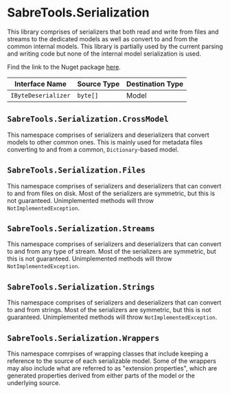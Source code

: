 # SabreTools.Serialization

This library comprises of serializers that both read and write from files and streams to the dedicated models as well as convert to and from the common internal models. This library is partially used by the current parsing and writing code but none of the internal model serialization is used.

Find the link to the Nuget package [here](https://www.nuget.org/packages/SabreTools.Serialization).

| Interface Name | Source Type | Destination Type |
| --- | --- | --- |
| `IByteDeserializer` | `byte[]` | Model |

## `SabreTools.Serialization.CrossModel`

This namespace comprises of serializers and deserializers that convert models to other common ones. This is mainly used for metadata files converting to and from a common, `Dictionary`-based model.

## `SabreTools.Serialization.Files`

This namespace comprises of serializers and deserializers that can convert to and from files on disk. Most of the serializers are symmetric, but this is not guaranteed. Unimplemented methods will throw `NotImplementedException`.

## `SabreTools.Serialization.Streams`

This namespace comprises of serializers and deserializers that can convert to and from any type of stream. Most of the serializers are symmetric, but this is not guaranteed. Unimplemented methods will throw `NotImplementedException`.

## `SabreTools.Serialization.Strings`

This namespace comprises of serializers and deserializers that can convert to and from strings. Most of the serializers are symmetric, but this is not guaranteed. Unimplemented methods will throw `NotImplementedException`.

## `SabreTools.Serialization.Wrappers`

This namespace comrpises of wrapping classes that include keeping a reference to the source of each serializable model. Some of the wrappers may also include what are referred to as "extension properties", which are generated properties derived from either parts of the model or the underlying source.
